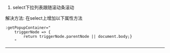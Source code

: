 1. select下拉列表跟随滚动条滚动

解决方法: 在select上增加以下属性方法

```
:getPopupContainer="
    triggerNode => {
        return triggerNode.parentNode || document.body;}
    "
```
****